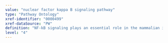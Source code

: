 ```yaml
---
value: "nuclear factor kappa B signaling pathway"
type: "Pathway Ontology"
xref-identifier: "0000499"
xref-dataSource: "PW"
definition: "NF-kB signaling plays an essential role in the mammalian immune system. The classical/canonical pathway, downstream but not exclusively of tumor necrosis factor/receptor 1 signaling, is regarded as a paradigm of NF-kB signaling. The classical and the non-classical pathway downstream of a subset of Tnf receptor superfamily, share similar sets of core components, albeit in distinct ways. Collectively they regulate the expression of a vast array of genes."
level: "4"
---
```

